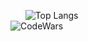 &nbsp;&nbsp;&nbsp;&nbsp;&nbsp;&nbsp;![Top Langs](https://github-readme-stats.vercel.app/api/top-langs/?username=opaleva&layout=compact&theme=gotham&langs_count=10) \
![CodeWars](https://www.codewars.com/users/opaleva/badges/large)
